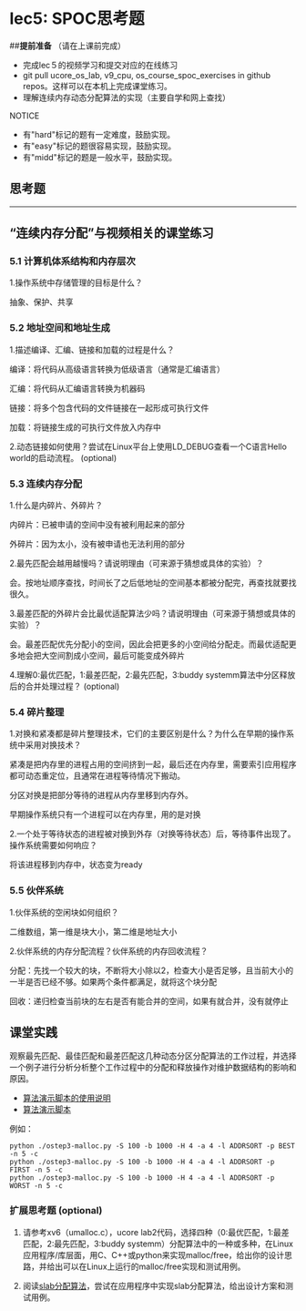 # lec5: SPOC思考题

##**提前准备**
（请在上课前完成）

- 完成lec５的视频学习和提交对应的在线练习
- git pull ucore_os_lab, v9_cpu, os_course_spoc_exercises in github repos。这样可以在本机上完成课堂练习。
- 理解连续内存动态分配算法的实现（主要自学和网上查找）

NOTICE
- 有"hard"标记的题有一定难度，鼓励实现。
- 有"easy"标记的题很容易实现，鼓励实现。
- 有"midd"标记的题是一般水平，鼓励实现。


## 思考题
---

## “连续内存分配”与视频相关的课堂练习

### 5.1 计算机体系结构和内存层次

1.操作系统中存储管理的目标是什么？

抽象、保护、共享


### 5.2 地址空间和地址生成
1.描述编译、汇编、链接和加载的过程是什么？

编译：将代码从高级语言转换为低级语言（通常是汇编语言）

汇编：将代码从汇编语言转换为机器码

链接：将多个包含代码的文件链接在一起形成可执行文件

加载：将链接生成的可执行文件放入内存中

2.动态链接如何使用？尝试在Linux平台上使用LD_DEBUG查看一个C语言Hello world的启动流程。  (optional)



### 5.3 连续内存分配
1.什么是内碎片、外碎片？

内碎片：已被申请的空间中没有被利用起来的部分

外碎片：因为太小，没有被申请也无法利用的部分

2.最先匹配会越用越慢吗？请说明理由（可来源于猜想或具体的实验）？

会。按地址顺序查找，时间长了之后低地址的空间基本都被分配完，再查找就要找很久。

3.最差匹配的外碎片会比最优适配算法少吗？请说明理由（可来源于猜想或具体的实验）？

会。最差匹配优先分配小的空间，因此会把更多的小空间给分配走。而最优适配更多地会把大空间割成小空间，最后可能变成外碎片

4.理解0:最优匹配，1:最差匹配，2:最先匹配，3:buddy systemm算法中分区释放后的合并处理过程？ (optional)


### 5.4 碎片整理
1.对换和紧凑都是碎片整理技术，它们的主要区别是什么？为什么在早期的操作系统中采用对换技术？  

紧凑是把内存里的进程占用的空间挤到一起，最后还在内存里，需要索引应用程序都可动态重定位，且通常在进程等待情况下搬动。

分区对换是把部分等待的进程从内存里移到内存外。

早期操作系统只有一个进程可以在内存里，用的是对换

2.一个处于等待状态的进程被对换到外存（对换等待状态）后，等待事件出现了。操作系统需要如何响应？

将该进程移到内存中，状态变为ready

### 5.5 伙伴系统
1.伙伴系统的空闲块如何组织？

二维数组，第一维是块大小，第二维是地址大小

2.伙伴系统的内存分配流程？伙伴系统的内存回收流程？

分配：先找一个较大的块，不断将大小除以2，检查大小是否足够，且当前大小的一半是否已经不够。如果两个条件都满足，就将这个块分配

回收：递归检查当前块的左右是否有能合并的空间，如果有就合并，没有就停止

## 课堂实践

观察最先匹配、最佳匹配和最差匹配这几种动态分区分配算法的工作过程，并选择一个例子进行分析分析整个工作过程中的分配和释放操作对维护数据结构的影响和原因。

  * [算法演示脚本的使用说明](https://github.com/chyyuu/os_tutorial_lab/blob/master/ostep/ostep3-malloc.md)
  * [算法演示脚本](https://github.com/chyyuu/os_tutorial_lab/blob/master/ostep/ostep3-malloc.py)

例如：
```
python ./ostep3-malloc.py -S 100 -b 1000 -H 4 -a 4 -l ADDRSORT -p BEST -n 5 -c
python ./ostep3-malloc.py -S 100 -b 1000 -H 4 -a 4 -l ADDRSORT -p FIRST -n 5 -c
python ./ostep3-malloc.py -S 100 -b 1000 -H 4 -a 4 -l ADDRSORT -p WORST -n 5 -c
```

### 扩展思考题 (optional)

1. 请参考xv6（umalloc.c），ucore lab2代码，选择四种（0:最优匹配，1:最差匹配，2:最先匹配，3:buddy systemm）分配算法中的一种或多种，在Linux应用程序/库层面，用C、C++或python来实现malloc/free，给出你的设计思路，并给出可以在Linux上运行的malloc/free实现和测试用例。


2. 阅读[slab分配算法](http://en.wikipedia.org/wiki/Slab_allocation)，尝试在应用程序中实现slab分配算法，给出设计方案和测试用例。
